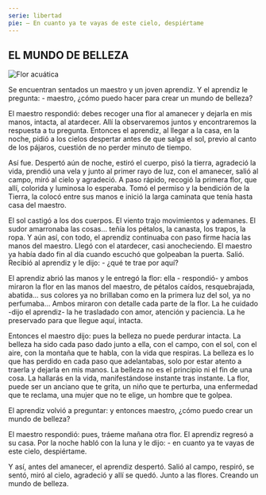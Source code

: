 ```yaml
---
serie: libertad
pie: — En cuanto ya te vayas de este cielo, despiértame
---
```


## EL MUNDO DE BELLEZA

![Flor acuática](/foto/wp-sobre-la-verdad.webp)

Se encuentran sentados un maestro y un joven aprendiz.
Y el aprendiz le pregunta: - maestro, ¿cómo puedo hacer para crear un mundo de belleza?

El maestro respondió: debes recoger una flor al amanecer y dejarla en mis manos, intacta, al atardecer. Allí la observaremos juntos y encontraremos la respuesta a tu pregunta.
Entonces el aprendiz, al llegar a la casa, en la noche, pidió a los cielos despertar antes de que salga el sol, previo al canto de los pájaros, cuestión de no perder minuto de tiempo.

Así fue. Despertó aún de noche, estiró el cuerpo, pisó la tierra, agradeció la vida, prendió una vela y junto al primer rayo de luz, con el amanecer, salió al campo, miró al cielo y agradeció. A paso rápido, recogió la primera flor, que allí, colorida y luminosa lo esperaba. Tomó el permiso y la bendición de la Tierra, la colocó entre sus manos e inició la larga caminata que tenía hasta casa del maestro.

El sol castigó a los dos cuerpos. El viento trajo movimientos y ademanes. El sudor amarronaba las cosas… teñía los pétalos, la canasta, los trapos, la ropa. Y aún así, con todo, el aprendiz continuaba con paso firme hacia las manos del maestro. Llegó con el atardecer, casi anocheciendo. El maestro ya había dado fin al día cuando escuchó que golpeaban la puerta. Salió. Recibió al aprendiz y le dijo: - ¿qué te trae por aquí?

El aprendiz abrió las manos y le entregó la flor: ella - respondió- y ambos miraron la flor en las manos del maestro, de pétalos caídos, resquebrajada, abatida… sus colores ya no brillaban como en la primera luz del sol, ya no perfumaba…
Ambos miraron con detalle cada parte de la flor.
La he cuidado -dijo el aprendiz- la he trasladado con amor, atención y paciencia. La he preservado para que llegue aquí, intacta.

Entonces el maestro dijo: pues la belleza no puede perdurar intacta. La belleza ha sido cada paso dado junto a ella, con el campo, con el sol, con el aire, con la montaña que te habla, con la vida que respiras. La belleza es lo que has perdido en cada paso que adelantabas, solo por estar atento a traerla y dejarla en mis manos. La belleza no es el principio ni el fin de una cosa. La hallarás en la vida, manifestándose instante tras instante. La flor, puede ser un anciano que te grita, un niño que te perturba, una enfermedad que te reclama, una mujer que no te elige, un hombre que te golpea.

El aprendiz volvió a preguntar: y entonces maestro, ¿cómo puedo crear un mundo de belleza?

El maestro respondió: pues, tráeme mañana otra flor. El aprendiz regresó a su casa. Por la noche habló con la luna y le dijo: - en cuanto ya te vayas de este cielo, despiértame.

Y así, antes del amanecer, el aprendiz despertó. Salió al campo, respiró, se sentó, miró al cielo, agradeció y allí se quedó. Junto a las flores. Creando un mundo de belleza.
